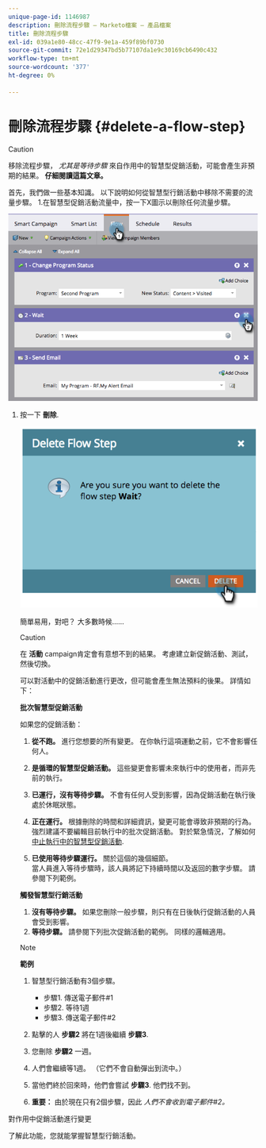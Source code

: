 ```yaml
---
unique-page-id: 1146987
description: 刪除流程步驟 — Marketo檔案 — 產品檔案
title: 刪除流程步驟
exl-id: 039a1e80-48cc-47f9-9e1a-459f89bf0730
source-git-commit: 72e1d29347bd5b77107da1e9c30169cb6490c432
workflow-type: tm+mt
source-wordcount: '377'
ht-degree: 0%

---
```


# 刪除流程步驟 {#delete-a-flow-step}

>[!CAUTION]
>
>移除流程步驟， _尤其是等待步驟_ 來自作用中的智慧型促銷活動，可能會產生非預期的結果。 **仔細閱讀這篇文章。**

首先，我們做一些基本知識。 以下說明如何從智慧型行銷活動中移除不需要的流量步驟。 1.在智慧型促銷活動流量中，按一下X圖示以刪除任何流量步驟。

![](assets/image2014-9-22-13-3a52-3a20.png)

1. 按一下 **刪除**.

   ![](assets/image2014-9-22-13-3a55-3a25.png)

   簡單易用，對吧？ 大多數時候……

   >[!CAUTION]
   >
   >在 **活動** campaign肯定會有意想不到的結果。 考慮建立新促銷活動、測試，然後切換。

   可以對活動中的促銷活動進行更改，但可能會產生無法預料的後果。 詳情如下：

   **批次智慧型促銷活動**

   如果您的促銷活動：

   1. **從不跑。** 進行您想要的所有變更。 在你執行這項運動之前，它不會影響任何人。
   1. **是循環的智慧型促銷活動。** 這些變更會影響未來執行中的使用者，而非先前的執行。
   1. **已運行，沒有等待步驟。** 不會有任何人受到影響，因為促銷活動在執行後處於休眠狀態。
   1. **正在運行。** 根據刪除的時間和詳細資訊，變更可能會導致非預期的行為。 強烈建議不要編輯目前執行中的批次促銷活動。 對於緊急情況，了解如何 [中止執行中的智慧型促銷活動](/help/marketo/product-docs/core-marketo-concepts/smart-campaigns/using-smart-campaigns/abort-a-smart-campaign.md).

   1. **已使用等待步驟運行。** 關於這個的幾個細節。\
      當人員進入等待步驟時，該人員將記下持續時間以及返回的數字步驟。 請參閱下列範例。

   **觸發智慧型行銷活動**

   1. **沒有等待步驟。** 如果您刪除一般步驟，則只有在日後執行促銷活動的人員會受到影響。
   1. **等待步驟。** 請參閱下列批次促銷活動的範例。 同樣的邏輯適用。

   >[!NOTE]
   >
   >**範例**
   >
   >1. 智慧型行銷活動有3個步驟。
      >    * 步驟1. 傳送電子郵件#1
      >    * 步驟2. 等待1週
      >    * 步驟3. 傳送電子郵件#2
   >
   >1. 點擊的人 **步驟2** 將在1週後繼續 **步驟3**.
   >1. 您刪除 **步驟2** 一週。
   >1. 人們會繼續等1週。 （它們不會自動彈出到流中。）
   >1. 當他們終於回來時，他們會嘗試 **步驟3**. 他們找不到。
   >1. **重要：** 由於現在只有2個步驟，因此 *人們不會收到電子郵件#2。*


對作用中促銷活動進行變更

了解此功能，您就能掌握智慧型行銷活動。
